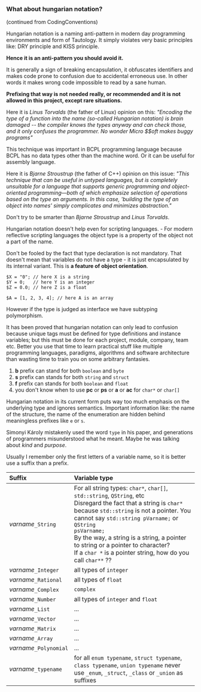 ### What about hungarian notation? ###
(continued from CodingConventions)

Hungarian notation is a naming anti-pattern in modern day programming environments and form of Tautology. It simply violates very basic principles like: DRY principle and KISS principle.

**Hence it is an anti-pattern you should avoid it.**

It is generally a sign of breaking encapsulation, it obfuscates identifiers and makes code prone to confusion due to accidental erroneous use. In other words it makes wrong code impossible to read by a sane human.

**Prefixing that way is not needed really, or recommended and it is not allowed in this project, except rare situations.**

Here it is _Linus Torvalds_ (the father of Linux) opinion on this: _"Encoding the type of a function into the name (so-called Hungarian notation) is brain damaged -- the compiler knows the types anyway and can check those, and it only confuses the programmer. No wonder Micro $$oft makes buggy programs"_

This technique was important in BCPL programming language because BCPL has no data types other than the machine word. Or it can be useful for assembly language.

Here it is _Bjarne Stroustrup_ (the father of C++) opinion on this issue:
_"This technique that can be useful in untyped languages, but is completely unsuitable for a language that supports generic programming and object-oriented programming—both of which emphasize selection of operations based on the type an arguments. In this case, 'building the type of an object into names' simply complicates and minimizes abstraction."_

Don't try to be smarter than _Bjarne Stroustrup_ and _Linus Torvalds_.

Hungarian notation doesn't help even for scripting languages. - For modern reflective scripting languages the object type is a property of the object not a part of the name.

Don't be fooled  by the fact that type declaration is not mandatory. That doesn't mean that variables do not have a type - it is just encapsulated by its internal variant. This is **a feature of object orientation**.

```
$X = "0"; // here X is a string
$Y = 0;   // here Y is an integer
$Z = 0.0; // here Z is a float

$A = [1, 2, 3, 4]; // here A is an array
```

However if the type is judged as interface we have subtyping polymorphism.

It has been proved that hungarian notation can only lead to confusion because unique tags must be defined for type definitions and instance variables; but this must be done for each project, module, company, team etc. Better you use that time to learn practical stuff like multiple programming languages, paradigms, algorithms and software architecture than wasting time to train you on some arbitrary fantasies.

  1. **b** prefix can stand for both `boolean` and `byte`
  1. **s** prefix can stands for both `string` and `struct`
  1. **f** prefix can stands for both `boolean` and `float`
  1. you don't know when to use **pc** or **ps** or **a** or **ac** for `char*` or `char[]`

Hungarian notation in its current form puts way too much emphasis on the underlying type and ignores semantics. Important information like: the name of the structure, the name of the enumeration are hidden behind meaningless prefixes like `e` or `s`.

Simonyi Károly mistakenly used the word `type` in his paper, and generations of programmers misunderstood what he meant. Maybe he was talking about _kind_ and _purpose_.

Usually I remember only the first letters of a variable name, so it is  better use a suffix than a prefix.

| **Suffix** | **Variable type** |
|:-----------|:------------------|
| _varname_`_String` | <div>For all string types: <code>char*</code>, <code>char[]</code>, <code>std::string</code>, <code>QString</code>, etc</div><div>Disregard the fact that a string is <code>char*</code> because <code>std::string</code> is not a pointer. You cannot say <code>std::string pVarname;</code> or <code>QString psVarname;</code></div><div>By the way, a string is a string, a pointer to string or a pointer to character?</div> <div>If a `char *` is a pointer string, how do you call `char**` ??</div>|
| _varname_`_Integer` | all types of `integer` |
| _varname_`_Rational` | all types of `float` |
| _varname_`_Complex` | `complex` |
| _varname_`_Number` | all types of `integer` and `float` |
| _varname_`_List` | ... |
| _varname_`_Vector` | ... |
| _varname_`_Matrix` | ... |
| _varname_`_Array` | ... |
| _varname_`_Polynomial` | ... |
| _varname_`_typename` |  for all `enum typename`, `struct typename`, `class typename`, `union typename` never use `_enum`, `_struct`, `_class` or `_union` as suffixes |
